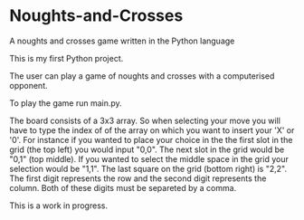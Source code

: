 # Noughts-and-Crosses
A noughts and crosses game written in the Python language

This is my first Python project.

The user can play a game of noughts and crosses with a computerised opponent. 

To play the game run main.py.

The board consists of a 3x3 array.  So when selecting your move you will have to type the index of of the array on which you want to insert your 'X' or '0'.  For instance if you wanted to place your choice in the the first slot in the grid (the top left) you would input "0,0".  The next slot in the grid would be "0,1" (top middle).  If you wanted to select the middle space in the grid your selection would be "1,1".  The last square on the grid (bottom right) is "2,2".   The first digit represents the row and the second digit represents the column.  Both of these digits must be separeted by a comma.

This is a work in progress.
